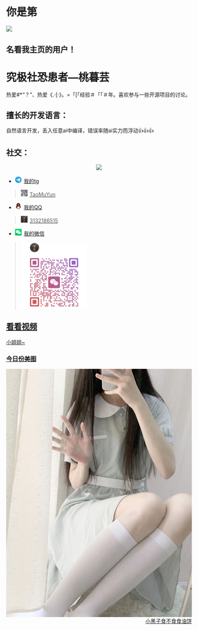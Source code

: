 # **你是第**
<img align="float: right" src="https://count.getloli.com/get/@:TaoMuYun?theme=rule">

<div style="clear: both; height: 0; overflow: hidden; margin: 0; padding: 0;"></div> 

## **名看我主页的用户！**

# 究极社恐患者—桃暮芸

热爱#*“？”、热爱《.·[·》。=「[「经验＃「「＃年。喜欢参与一些开源项目的讨论。

## 擅长的开发语言：

自然语言开发，丢入任意ai中编译，错误率随ai实力而浮动👍👍👍

## **社交：**
<div align="center">
<img src="output.gif">
</div>


-   <img src="Tg.png" style="height: 18px; width: 18px; margin-right: 6px;" /><a href="https://t.me/TaoMuYun">我的tg
   ><img src="TgT.png" style="height: 18px; width: 18px; margin-right: 6px;" />TaoMuYun
-   <img src="QQ.png" style="height: 18px; width: 18px; margin-right: 6px;" /><a href="https://qm.qq.com/q/uWyj3g6s9O">我的QQ
   ><img src="QT.png" style="height: 18px; width: 18px; margin-right: 6px;" />3132186515
-   <img src="a.png" style="height: 18px; width: 18px; margin-right: 6px;" /><a href="">我的微信
   ><img src="vx.png" style="height: 180px; width: 180px; margin-right: 60px;" />

## **看看视频**
<a href="https://v2.api-m.com/api/meinv?return=302">小姐姐~<br>
### **<a href="https://api.kxzjoker.cn/api/wallhere?type=bs">今日份美图**
<img style="float: right;" src="美图202508200153.png">
<div style="clear: both; height: 0; overflow: hidden; margin: 0; padding: 0;"></div>

<div align="right"><a href="http://cxk.fan/api.php">小黑子食不食食油饼</a></div>
